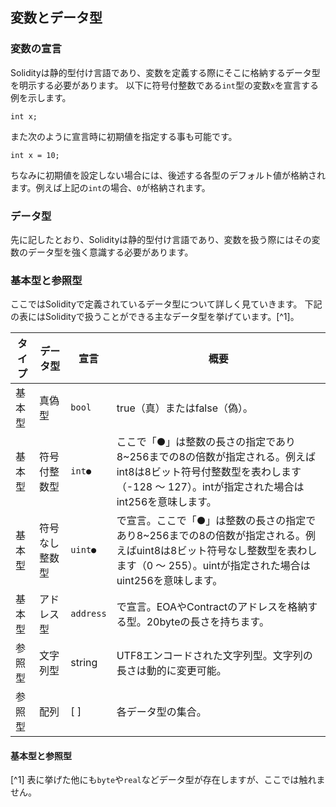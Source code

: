## 変数とデータ型

### 変数の宣言
Solidityは静的型付け言語であり、変数を定義する際にそこに格納するデータ型を明示する必要があります。
以下に符号付整数である`int`型の変数`x`を宣言する例を示します。
```plain
int x;
```
また次のように宣言時に初期値を指定する事も可能です。
```plain
int x = 10;
```
ちなみに初期値を設定しない場合には、後述する各型のデフォルト値が格納されます。例えば上記の`int`の場合、`0`が格納されます。
<!--[TODO] 識別子の説明上記では「x」が識別子 -->
<!--[TODO] 識別子の命名規則 -->

### データ型
先に記したとおり、Solidityは静的型付け言語であり、変数を扱う際にはその変数のデータ型を強く意識する必要があります。

### 基本型と参照型
ここではSolidityで定義されているデータ型について詳しく見ていきます。
下記の表にはSolidityで扱うことができる主なデータ型を挙げています。[^1]。

| タイプ | データ型  |宣言| 概要  |
| ------ | ----------|-----|-----|
| 基本型 | 真偽型 | `bool`|true（真）またはfalse（偽）。 |
| 基本型 | 符号付整数型 | `int●`|ここで「●」は整数の長さの指定であり8~256までの8の倍数が指定される。例えばint8は8ビット符号付整数型を表わします（-128 ～ 127）。intが指定された場合はint256を意味します。|
| 基本型 | 符号なし整数型 | `uint●`|で宣言。ここで「●」は整数の長さの指定であり8~256までの8の倍数が指定される。例えばuint8は8ビット符号なし整数型を表わします（0 ～ 255）。uintが指定された場合はuint256を意味します。|
| 基本型 | アドレス型 | `address`|で宣言。EOAやContractのアドレスを格納する型。20byteの長さを持ちます。 |
| 参照型 |文字列型| string | UTF8エンコードされた文字列型。文字列の長さは動的に変更可能。 |
| 参照型 | 配列 |[ ]| 各データ型の集合。 |




#### 基本型と参照型
[^1] 表に挙げた他にも`byte`や`real`などデータ型が存在しますが、ここでは触れません。<!--[TODO]realも表に載せる -->

